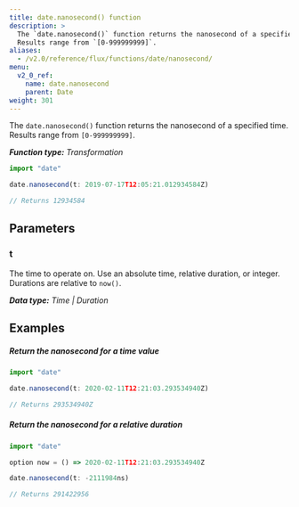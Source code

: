 ```yaml
---
title: date.nanosecond() function
description: >
  The `date.nanosecond()` function returns the nanosecond of a specified time.
  Results range from `[0-999999999]`.
aliases:
  - /v2.0/reference/flux/functions/date/nanosecond/
menu:
  v2_0_ref:
    name: date.nanosecond
    parent: Date
weight: 301
---
```


The `date.nanosecond()` function returns the nanosecond of a specified time.
Results range from `[0-999999999]`.

_**Function type:** Transformation_  

```js
import "date"

date.nanosecond(t: 2019-07-17T12:05:21.012934584Z)

// Returns 12934584
```

## Parameters

### t
The time to operate on.
Use an absolute time, relative duration, or integer.
Durations are relative to `now()`.

_**Data type:** Time | Duration_

## Examples

##### Return the nanosecond for a time value
```js
import "date"

date.nanosecond(t: 2020-02-11T12:21:03.293534940Z)

// Returns 293534940Z
```

##### Return the nanosecond for a relative duration
```js
import "date"

option now = () => 2020-02-11T12:21:03.293534940Z

date.nanosecond(t: -2111984ns)

// Returns 291422956
```
